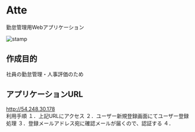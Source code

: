 # Atte
勤怠管理用Webアプリケーション

![stamp](https://github.com/fujiwara-takeshi/20240310_fujiwara_Atte_EC2/assets/151005520/ede64ce3-3716-4222-b2f0-1a09f5776557)

## 作成目的
社員の勤怠管理・人事評価のため

## アプリケーションURL
http://54.248.30.178</br>
利用手順
１．上記URLにアクセス
２．ユーザー新規登録画面にてユーザー登録処理
３．登録メールアドレス宛に確認メールが届くので、認証する
４．

